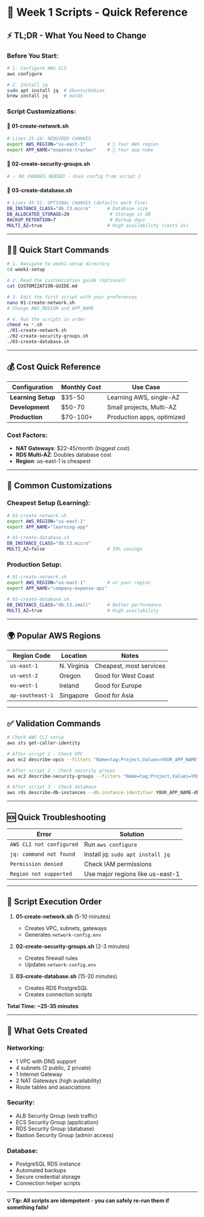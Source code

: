 # 🚀 Week 1 Scripts - Quick Reference

## ⚡ **TL;DR - What You Need to Change**

### **Before You Start:**
```bash
# 1. Configure AWS CLI
aws configure

# 2. Install jq
sudo apt install jq  # Ubuntu/Debian
brew install jq      # macOS
```

### **Script Customizations:**

#### **📄 01-create-network.sh**
```bash
# Lines 25-28: REQUIRED CHANGES
export AWS_REGION="us-east-1"        # 🔧 Your AWS region
export APP_NAME="expense-tracker"    # 🔧 Your app name
```

#### **📄 02-create-security-groups.sh**
```bash
# ✅ NO CHANGES NEEDED - Uses config from script 1
```

#### **📄 03-create-database.sh**
```bash
# Lines 45-51: OPTIONAL CHANGES (defaults work fine)
DB_INSTANCE_CLASS="db.t3.micro"      # Database size
DB_ALLOCATED_STORAGE=20               # Storage in GB
BACKUP_RETENTION=7                    # Backup days
MULTI_AZ=true                        # High availability (costs 2x)
```

---

## 🏃‍♂️ **Quick Start Commands**

```bash
# 1. Navigate to week1-setup directory
cd week1-setup

# 2. Read the customization guide (optional)
cat CUSTOMIZATION-GUIDE.md

# 3. Edit the first script with your preferences
nano 01-create-network.sh
# Change AWS_REGION and APP_NAME

# 4. Run the scripts in order
chmod +x *.sh
./01-create-network.sh
./02-create-security-groups.sh  
./03-create-database.sh
```

---

## 💰 **Cost Quick Reference**

| Configuration | Monthly Cost | Use Case |
|---------------|-------------|----------|
| **Learning Setup** | $35-50 | Learning AWS, single-AZ |
| **Development** | $50-70 | Small projects, Multi-AZ |
| **Production** | $70-100+ | Production apps, optimized |

### **Cost Factors:**
- **NAT Gateways**: $22-45/month (biggest cost)
- **RDS Multi-AZ**: Doubles database cost
- **Region**: us-east-1 is cheapest

---

## 🔧 **Common Customizations**

### **Cheapest Setup (Learning):**
```bash
# 01-create-network.sh
export AWS_REGION="us-east-1"
export APP_NAME="learning-app"

# 03-create-database.sh
DB_INSTANCE_CLASS="db.t3.micro"
MULTI_AZ=false                       # 50% savings
```

### **Production Setup:**
```bash
# 01-create-network.sh
export AWS_REGION="us-east-1"        # or your region
export APP_NAME="company-expense-api"

# 03-create-database.sh  
DB_INSTANCE_CLASS="db.t3.small"      # Better performance
MULTI_AZ=true                        # High availability
```

---

## 🌍 **Popular AWS Regions**

| Region Code | Location | Notes |
|------------|----------|--------|
| `us-east-1` | N. Virginia | Cheapest, most services |
| `us-west-2` | Oregon | Good for West Coast |
| `eu-west-1` | Ireland | Good for Europe |
| `ap-southeast-1` | Singapore | Good for Asia |

---

## ✅ **Validation Commands**

```bash
# Check AWS CLI setup
aws sts get-caller-identity

# After script 1 - Check VPC
aws ec2 describe-vpcs --filters "Name=tag:Project,Values=YOUR_APP_NAME"

# After script 2 - Check security groups  
aws ec2 describe-security-groups --filters "Name=tag:Project,Values=YOUR_APP_NAME"

# After script 3 - Check database
aws rds describe-db-instances --db-instance-identifier YOUR_APP_NAME-db
```

---

## 🆘 **Quick Troubleshooting**

| Error | Solution |
|-------|----------|
| `AWS CLI not configured` | Run `aws configure` |
| `jq: command not found` | Install jq: `sudo apt install jq` |
| `Permission denied` | Check IAM permissions |
| `Region not supported` | Use major regions like us-east-1 |

---

## 📝 **Script Execution Order**

1. **01-create-network.sh** (5-10 minutes)
   - Creates VPC, subnets, gateways
   - Generates `network-config.env`

2. **02-create-security-groups.sh** (2-3 minutes)
   - Creates firewall rules
   - Updates `network-config.env`

3. **03-create-database.sh** (15-20 minutes)
   - Creates RDS PostgreSQL
   - Creates connection scripts

**Total Time: ~25-35 minutes**

---

## 🎯 **What Gets Created**

### **Networking:**
- 1 VPC with DNS support
- 4 subnets (2 public, 2 private)
- 1 Internet Gateway
- 2 NAT Gateways (high availability)
- Route tables and associations

### **Security:**
- ALB Security Group (web traffic)
- ECS Security Group (application)
- RDS Security Group (database)
- Bastion Security Group (admin access)

### **Database:**
- PostgreSQL RDS instance
- Automated backups
- Secure credential storage
- Connection helper scripts

---

**💡 Tip: All scripts are idempotent - you can safely re-run them if something fails!**